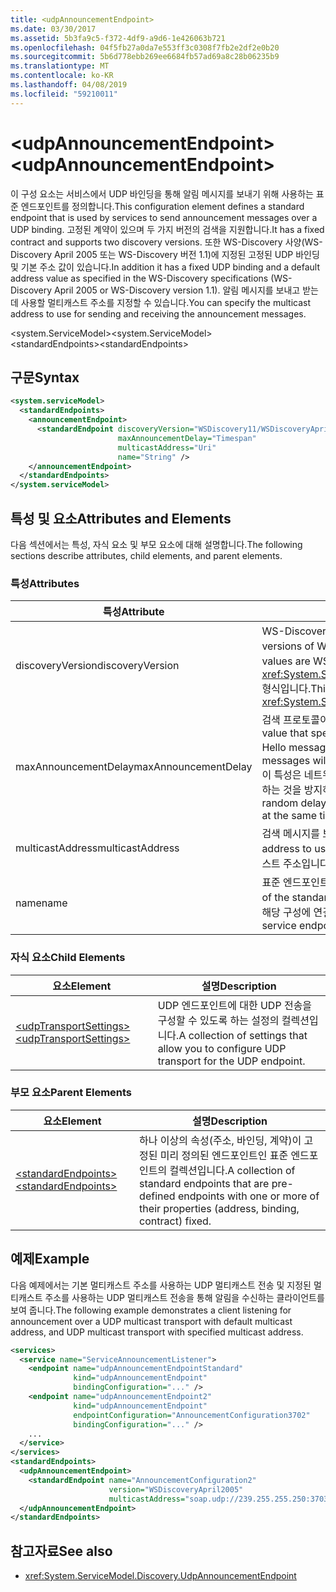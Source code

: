 ```yaml
---
title: <udpAnnouncementEndpoint>
ms.date: 03/30/2017
ms.assetid: 5b3fa9c5-f372-4df9-a9d6-1e426063b721
ms.openlocfilehash: 04f5fb27a0da7e553ff3c0308f7fb2e2df2e0b20
ms.sourcegitcommit: 5b6d778ebb269ee6684fb57ad69a8c28b06235b9
ms.translationtype: MT
ms.contentlocale: ko-KR
ms.lasthandoff: 04/08/2019
ms.locfileid: "59210011"
---
```

# <a name="udpannouncementendpoint"></a><span data-ttu-id="7bd2a-101">\<udpAnnouncementEndpoint></span><span class="sxs-lookup"><span data-stu-id="7bd2a-101">\<udpAnnouncementEndpoint></span></span>
<span data-ttu-id="7bd2a-102">이 구성 요소는 서비스에서 UDP 바인딩을 통해 알림 메시지를 보내기 위해 사용하는 표준 엔드포인트를 정의합니다.</span><span class="sxs-lookup"><span data-stu-id="7bd2a-102">This configuration element defines a standard endpoint that is used by services to send announcement messages over a UDP binding.</span></span> <span data-ttu-id="7bd2a-103">고정된 계약이 있으며 두 가지 버전의 검색을 지원합니다.</span><span class="sxs-lookup"><span data-stu-id="7bd2a-103">It has a fixed contract and supports two discovery versions.</span></span> <span data-ttu-id="7bd2a-104">또한 WS-Discovery 사양(WS-Discovery April 2005 또는 WS-Discovery 버전 1.1)에 지정된 고정된 UDP 바인딩 및 기본 주소 값이 있습니다.</span><span class="sxs-lookup"><span data-stu-id="7bd2a-104">In addition it has a fixed UDP binding and a default address value as specified in the WS-Discovery specifications (WS-Discovery April 2005 or WS-Discovery version 1.1).</span></span> <span data-ttu-id="7bd2a-105">알림 메시지를 보내고 받는 데 사용할 멀티캐스트 주소를 지정할 수 있습니다.</span><span class="sxs-lookup"><span data-stu-id="7bd2a-105">You can specify the multicast address to use for sending and receiving the announcement messages.</span></span>  
  
<span data-ttu-id="7bd2a-106">\<system.ServiceModel></span><span class="sxs-lookup"><span data-stu-id="7bd2a-106">\<system.ServiceModel></span></span>  
<span data-ttu-id="7bd2a-107">\<standardEndpoints></span><span class="sxs-lookup"><span data-stu-id="7bd2a-107">\<standardEndpoints></span></span>  
  
## <a name="syntax"></a><span data-ttu-id="7bd2a-108">구문</span><span class="sxs-lookup"><span data-stu-id="7bd2a-108">Syntax</span></span>  
  
```xml  
<system.serviceModel>
  <standardEndpoints>
    <announcementEndpoint>
      <standardEndpoint discoveryVersion="WSDiscovery11/WSDiscoveryApril2005"
                        maxAnnouncementDelay="Timespan"
                        multicastAddress="Uri"
                        name="String" />
    </announcementEndpoint>
  </standardEndpoints>
</system.serviceModel>
```  
  
## <a name="attributes-and-elements"></a><span data-ttu-id="7bd2a-109">특성 및 요소</span><span class="sxs-lookup"><span data-stu-id="7bd2a-109">Attributes and Elements</span></span>  
 <span data-ttu-id="7bd2a-110">다음 섹션에서는 특성, 자식 요소 및 부모 요소에 대해 설명합니다.</span><span class="sxs-lookup"><span data-stu-id="7bd2a-110">The following sections describe attributes, child elements, and parent elements.</span></span>  
  
### <a name="attributes"></a><span data-ttu-id="7bd2a-111">특성</span><span class="sxs-lookup"><span data-stu-id="7bd2a-111">Attributes</span></span>  
  
|<span data-ttu-id="7bd2a-112">특성</span><span class="sxs-lookup"><span data-stu-id="7bd2a-112">Attribute</span></span>|<span data-ttu-id="7bd2a-113">설명</span><span class="sxs-lookup"><span data-stu-id="7bd2a-113">Description</span></span>|  
|---------------|-----------------|  
|<span data-ttu-id="7bd2a-114">discoveryVersion</span><span class="sxs-lookup"><span data-stu-id="7bd2a-114">discoveryVersion</span></span>|<span data-ttu-id="7bd2a-115">WS-Discovery 프로토콜의 두 버전 중 하나를 지정하는 문자열입니다.</span><span class="sxs-lookup"><span data-stu-id="7bd2a-115">A string that specifies one of the two versions of WS-Discovery protocol.</span></span> <span data-ttu-id="7bd2a-116">유효한 값은 WSDiscovery11 및 WSDiscoveryApril2005입니다.</span><span class="sxs-lookup"><span data-stu-id="7bd2a-116">Valid values are WSDiscovery11 and WSDiscoveryApril2005.</span></span> <span data-ttu-id="7bd2a-117">이 값은 <xref:System.ServiceModel.Discovery.Configuration.AnnouncementEndpointElement.DiscoveryVersion> 형식입니다.</span><span class="sxs-lookup"><span data-stu-id="7bd2a-117">This value is of type <xref:System.ServiceModel.Discovery.Configuration.AnnouncementEndpointElement.DiscoveryVersion>.</span></span>|  
|<span data-ttu-id="7bd2a-118">maxAnnouncementDelay</span><span class="sxs-lookup"><span data-stu-id="7bd2a-118">maxAnnouncementDelay</span></span>|<span data-ttu-id="7bd2a-119">검색 프로토콜이 Hello 메시지가 전송될 때까지 대기하는 최대 지연 값을 지정하는 Timespan 값입니다.</span><span class="sxs-lookup"><span data-stu-id="7bd2a-119">A Timespan value that specifies the maximum value for the delay the Discovery protocol will wait before sending a Hello message.</span></span> <span data-ttu-id="7bd2a-120">메시지는 전송되기 전에 0에서 이 특성에 지정된 값 사이의 임의 시간 값 동안 대기합니다.</span><span class="sxs-lookup"><span data-stu-id="7bd2a-120">The messages will wait for a random time value between 0 and the value of this attribute before being sent.</span></span> <span data-ttu-id="7bd2a-121">이 특성은 네트워크에 장애가 발생했다가 모든 서비스가 동시에 온라인 상태로 복구되는 경우에 네트워크 폭주가 발생하는 것을 방지하기 위해 임의의 짧은 지연 간격을 설정하기 위해 사용합니다.</span><span class="sxs-lookup"><span data-stu-id="7bd2a-121">This attribute is used to set a small, random delay to prevent network storms when a network goes out and all services come back online at the same time.</span></span>|  
|<span data-ttu-id="7bd2a-122">multicastAddress</span><span class="sxs-lookup"><span data-stu-id="7bd2a-122">multicastAddress</span></span>|<span data-ttu-id="7bd2a-123">검색 메시지를 보내고 받는 데 사용할 멀티캐스트 주소를 지정하는 URI입니다.</span><span class="sxs-lookup"><span data-stu-id="7bd2a-123">A URI that specifies a multicast address to use for sending and receiving the discovery messages.</span></span> <span data-ttu-id="7bd2a-124">기본값은 프로토콜 사양을 따르는 멀티캐스트 주소입니다.</span><span class="sxs-lookup"><span data-stu-id="7bd2a-124">The default value is the multicast address as conformant to the protocol specification.</span></span>|  
|<span data-ttu-id="7bd2a-125">name</span><span class="sxs-lookup"><span data-stu-id="7bd2a-125">name</span></span>|<span data-ttu-id="7bd2a-126">표준 엔드포인트의 구성 이름을 지정하는 문자열입니다.</span><span class="sxs-lookup"><span data-stu-id="7bd2a-126">A String that specifies the name of the configuration of the standard endpoint.</span></span> <span data-ttu-id="7bd2a-127">이 이름은 서비스 엔드포인트의 `endpointConfiguration` 특성에서 표준 엔드포인트를 해당 구성에 연결하기 위해 사용됩니다.</span><span class="sxs-lookup"><span data-stu-id="7bd2a-127">The name is used in the `endpointConfiguration` attribute of the service endpoint to link a standard endpoint to its configuration.</span></span>|  
  
### <a name="child-elements"></a><span data-ttu-id="7bd2a-128">자식 요소</span><span class="sxs-lookup"><span data-stu-id="7bd2a-128">Child Elements</span></span>  
  
|<span data-ttu-id="7bd2a-129">요소</span><span class="sxs-lookup"><span data-stu-id="7bd2a-129">Element</span></span>|<span data-ttu-id="7bd2a-130">설명</span><span class="sxs-lookup"><span data-stu-id="7bd2a-130">Description</span></span>|  
|-------------|-----------------|  
|[<span data-ttu-id="7bd2a-131">\<udpTransportSettings></span><span class="sxs-lookup"><span data-stu-id="7bd2a-131">\<udpTransportSettings></span></span>](udptransportsettings.md)|<span data-ttu-id="7bd2a-132">UDP 엔드포인트에 대한 UDP 전송을 구성할 수 있도록 하는 설정의 컬렉션입니다.</span><span class="sxs-lookup"><span data-stu-id="7bd2a-132">A collection of settings that allow you to configure UDP transport for the UDP endpoint.</span></span>|  
  
### <a name="parent-elements"></a><span data-ttu-id="7bd2a-133">부모 요소</span><span class="sxs-lookup"><span data-stu-id="7bd2a-133">Parent Elements</span></span>  
  
|<span data-ttu-id="7bd2a-134">요소</span><span class="sxs-lookup"><span data-stu-id="7bd2a-134">Element</span></span>|<span data-ttu-id="7bd2a-135">설명</span><span class="sxs-lookup"><span data-stu-id="7bd2a-135">Description</span></span>|  
|-------------|-----------------|  
|[<span data-ttu-id="7bd2a-136">\<standardEndpoints></span><span class="sxs-lookup"><span data-stu-id="7bd2a-136">\<standardEndpoints></span></span>](standardendpoints.md)|<span data-ttu-id="7bd2a-137">하나 이상의 속성(주소, 바인딩, 계약)이 고정된 미리 정의된 엔드포인트인 표준 엔드포인트의 컬렉션입니다.</span><span class="sxs-lookup"><span data-stu-id="7bd2a-137">A collection of standard endpoints that are pre-defined endpoints with one or more of their properties (address, binding, contract) fixed.</span></span>|  
  
## <a name="example"></a><span data-ttu-id="7bd2a-138">예제</span><span class="sxs-lookup"><span data-stu-id="7bd2a-138">Example</span></span>  
 <span data-ttu-id="7bd2a-139">다음 예제에서는 기본 멀티캐스트 주소를 사용하는 UDP 멀티캐스트 전송 및 지정된 멀티캐스트 주소를 사용하는 UDP 멀티캐스트 전송을 통해 알림을 수신하는 클라이언트를 보여 줍니다.</span><span class="sxs-lookup"><span data-stu-id="7bd2a-139">The following example demonstrates a client listening for announcement over a UDP multicast transport with default multicast address, and UDP multicast transport with specified multicast address.</span></span>  
  
```xml  
<services>
  <service name="ServiceAnnouncementListener">
    <endpoint name="udpAnnouncementEndpointStandard"
              kind="udpAnnouncementEndpoint"
              bindingConfiguration="..." />
    <endpoint name="udpAnnouncementEndpoint2"
              kind="udpAnnouncementEndpoint"
              endpointConfiguration="AnnouncementConfiguration3702"
              bindingConfiguration="..." />
    ...
  </service>
</services>
<standardEndpoints>
  <udpAnnouncementEndpoint>
    <standardEndpoint name="AnnouncementConfiguration2"
                      version="WSDiscoveryApril2005"
                      multicastAddress="soap.udp://239.255.255.250:3703"/>
  </udpAnnouncementEndpoint>
</standardEndpoints>
```  
  
## <a name="see-also"></a><span data-ttu-id="7bd2a-140">참고자료</span><span class="sxs-lookup"><span data-stu-id="7bd2a-140">See also</span></span>

- <xref:System.ServiceModel.Discovery.UdpAnnouncementEndpoint>
